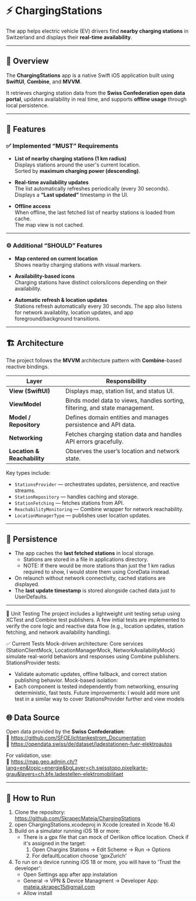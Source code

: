 # ⚡️ ChargingStations

The app helps electric vehicle (EV) drivers find **nearby charging stations** in Switzerland and displays their **real-time availability**.

---

## 🚀 Overview

The **ChargingStations** app is a native Swift iOS application built using **SwiftUI**, **Combine**, and **MVVM**.  

It retrieves charging station data from the **Swiss Confederation open data portal**, updates availability in real time, and supports **offline usage** through local persistence.

---

## 🧩 Features

### ✅ Implemented “MUST” Requirements
- **List of nearby charging stations (1 km radius)**  
  Displays stations around the user's current location.  
  Sorted by **maximum charging power (descending)**.  

- **Real-time availability updates**  
  The list automatically refreshes periodically (every 30 seconds).  
  Displays a **“Last updated”** timestamp in the UI.

- **Offline access**  
  When offline, the last fetched list of nearby stations is loaded from cache.  
  The map view is not cached.

---

### ⚙️ Additional “SHOULD” Features
- **Map centered on current location**  
  Shows nearby charging stations with visual markers.

- **Availability-based icons**  
  Charging stations have distinct colors/icons depending on their availability.

- **Automatic refresh & location updates**  
  Stations refresh automatically every 30 seconds.
  The app also listens for network availablity, location updates, and app foreground/background transitions.

---

## 🏗️ Architecture

The project follows the **MVVM** architecture pattern with **Combine**-based reactive bindings.

| Layer | Responsibility |
|--------|----------------|
| **View (SwiftUI)** | Displays map, station list, and status UI. |
| **ViewModel** | Binds model data to views, handles sorting, filtering, and state management. |
| **Model / Repository** | Defines domain entities and manages persistence and API data. |
| **Networking** | Fetches charging station data and handles API errors gracefully. |
| **Location & Reachability** | Observes the user’s location and network state. |

Key types include:
- `StationsProvider` — orchestrates updates, persistence, and reactive streams.  
- `StationRepository` — handles caching and storage.  
- `StationFetching` —  fetches stations from API.  
- `ReachabilityMonitoring` — Combine wrapper for network reachability.  
- `LocationManagerType` — publishes user location updates.

---

## 💾 Persistence

- The app caches the **last fetched stations** in local storage.
    - Stations are stored in a file in applications directory.
    - NOTE: If there would be more stations than just the 1 km radius required to show, I would store them using CoreData instead.
- On relaunch without network connectivity, cached stations are displayed.
- The **last update timestamp** is stored alongside cached data just to UserDefaults.

---

🧪 Unit Testing
The project includes a lightweight unit testing setup using XCTest and Combine test publishers.
A few initial tests are implemented to verify the core logic and reactive data flow (e.g., location updates, station fetching, and network availability handling).

✅ Current Tests
Mock-driven architecture:
Core services (StationClientMock, LocationManagerMock, NetworkAvailabilityMock) simulate real-world behaviors and responses using Combine publishers.
StationsProvider tests:
 - Validate automatic updates, offline fallback, and correct station publishing behavior.
Mock-based isolation:
- Each component is tested independently from networking, ensuring deterministic, fast tests.
Future improvements: I would add more unit test in a similar way to cover StationsProvider further and view models


## 🌐 Data Source

Open data provided by the **Swiss Confederation**:  
🔗 https://github.com/SFOE/ichtankestrom_Documentation  
🔗 https://opendata.swiss/de/dataset/ladestationen-fuer-elektroautos  

For validation, use:  
🔗 https://map.geo.admin.ch/?lang=en&topic=energie&bgLayer=ch.swisstopo.pixelkarte-grau&layers=ch.bfe.ladestellen-elektromobilitaet  

---

## 🧭 How to Run

1. Clone the repository: https://github.com/SkrapecMateja/ChargingStations
2. open ChargingStations.xcodeproj in Xcode (created in Xcode 16.4)
3. Build on a simulator running iOS 18 or more:
    - There is a gpx file that can mock of Oerlikon office location. Check if it's assigned in the target: 
        1. Open Chargins Stations -> Edit Scheme -> Run -> Options
        2. For defaultLocation choose 'gpxZurich'
4. To run on a device running iOS 18 or more, you will have to 'Trust the developer':
    - Open Settings app after app instalation
    - General -> VPN & Device Managment -> Developer App: mateja.skrapec15@gmail.com
    - Allow install
